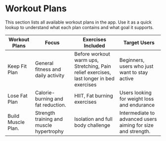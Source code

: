 # Workout Plans

This section lists all available workout plans in the app. Use it as a quick lookup to understand what each plan contains and what goal it supports.

|Workout Plans|Focus|Exercises Included|Target Users|
|---------------------|-------------------|------------------|---------------------|
| Keep Fit Plan        | General fitness and daily activity    | Before workout warm ups, Stretching, Pain relief exercises, last longer in bed exercises | Beginners, users who just want to stay active        |
| Lose Fat Plan         |Calorie-burning and fat reduction.      | HIIT, Fat burning exercises | Users looking for weight loss and endurance           |
| Build Muscle Plan.     | Strength training and muscle hypertrophy | Isolation and full body challenge  | Intermediate to advanced users aiming for size and strength.      |


